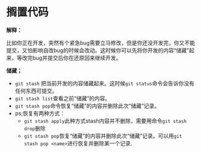 # 搁置代码

**解释：**

比如你正在开发，突然有个紧急bug需要立马修改，但是你还没开发完，你又不能提交，又怕影响自改bug的时候会改动。这时候你可以先将你开发的内容“储藏”起来，等改完bug并提交后你在还原回来继续开发。

**储藏；**

- `git stash` 把当前开发的内容储藏起来。这时候`git status`命令会告诉你没有任何东西可提交。
- `git stash list`查看之前“储藏”的内容。
- `git stash pop`命令恢复“储藏”的内容并删除此次“储藏”记录。
- ps;恢复有两种方式：
  - `git stash apply`此种方式stash内容并不删除，需要用命令`git stash drop`删除
  - `git stash pop`恢复“储藏”的内容并删除此次“储藏”记录。可以用`git stash pop <name>`进行恢复并删除某一个记录.

